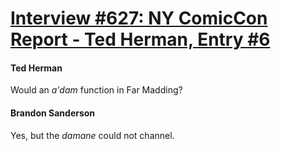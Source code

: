 # [Interview #627: NY ComicCon Report - Ted Herman, Entry #6](https://www.theoryland.com/intvmain.php?i=627#6)

#### Ted Herman

Would an
*a'dam*
function in Far Madding?

#### Brandon Sanderson

Yes, but the
*damane*
could not channel.

